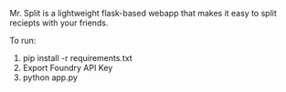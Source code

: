 Mr. Split is a lightweight flask-based webapp that makes it easy to split reciepts with your friends.

To run:
1) pip install -r requirements.txt
2) Export Foundry API Key
3) python app.py
